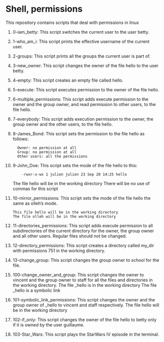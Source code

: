 # Shell, permissions
This repository contains scripts that deal with permissions in linux

1. 0-iam_betty: This script switches the current user to the user betty.

2. 1-who_am_i: This script prints the effective username of the current user.

3. 2-groups: This script prints all the groups the current user is part of.

4. 3-new_owner: This script changes the owner of the file hello to the user betty.

5. 4-empty: This script creates an empty file called hello.

6. 5-execute: This script executes permission to the owner of the file hello.

7. 6-multiple_permissions: This script adds execute permission to the owner and the group owner, and read permission to other users, to the file hello.

8. 7-everybody: This script adds execution permission to the owner, the group owner and the other users, to the file hello.

9. 8-James_Bond: This script sets the permission to the file hello as follows:

         Owner: no permission at all
      	 Group: no permission at all
      	 Other users: all the permissions

10. 9-John_Doe: This script sets the mode of the file hello to this:

    		-rwxr-x-wx 1 julien julien 23 Sep 20 14:25 hello
    
	The file hello will be in the working directory
    	There will be no use of commas for this script

11. 10-mirror_permissions: This script sets the mode of the file hello the same as olleh’s mode.

        This file hello will be in the working directory
    	The file olleh will be in the working directory

12. 11-directories_permissions: This script adds execute permission to all subdirectories of the current directory for the owner, the group owner and all other users. Regular files should not be changed.

13. 12-directory_permissions: This script creates a directory called my_dir with permissions 751 in the working directory.

14. 13-change_group: This script changes the group owner to school for the file.

15. 100-change_owner_and_group: This script changes the owner to vincent and the group owner to staff for all the files and directories in the working directory.
        The file _hello is in the working directory
        The file _hello is a symbolic link
	
16. 101-symbolic_link_permissions: This script changes the owner and the group owner of _hello to vincent and staff respectively.
        The file hello will be in the working directory
	
17. 102-if_only: This script changes the owner of the file hello to betty only if it is owned by the user guillaume.

18. 103-Star_Wars: This script plays the StarWars IV episode in the terminal.